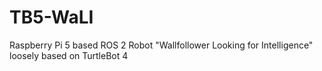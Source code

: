 # TB5-WaLI
Raspberry Pi 5 based ROS 2 Robot "Wallfollower Looking for Intelligence" loosely based on TurtleBot 4

